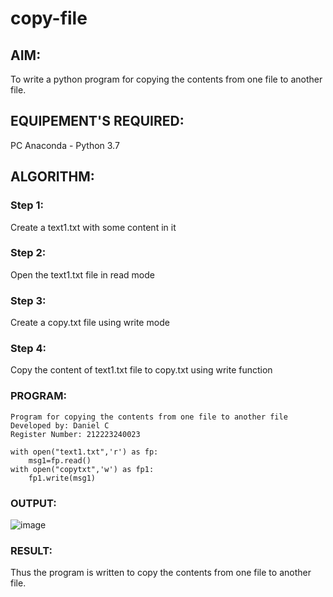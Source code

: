 # copy-file
## AIM:
To write a python program for copying the contents from one file to another file.
## EQUIPEMENT'S REQUIRED: 
PC
Anaconda - Python 3.7
## ALGORITHM: 
### Step 1:
Create a text1.txt with some content in it

### Step 2:
Open the text1.txt file in read mode

### Step 3:
Create a copy.txt file using write mode

### Step 4:
Copy the content of text1.txt file to copy.txt using write function

### PROGRAM:
```
Program for copying the contents from one file to another file
Developed by: Daniel C
Register Number: 212223240023

with open("text1.txt",'r') as fp:
    msg1=fp.read()
with open("copytxt",'w') as fp1:
    fp1.write(msg1)
```
### OUTPUT:
![image](https://github.com/Daniel-christal/copy-file/assets/145742847/87d96e6a-3313-4d32-9c40-e528cafdc211)

### RESULT:
Thus the program is written to copy the contents from one file to another file.
